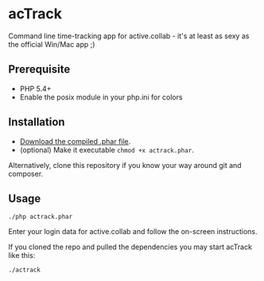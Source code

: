 # acTrack
Command line time-tracking app for active.collab - it's at least as sexy as the official Win/Mac app ;)

## Prerequisite

- PHP 5.4+
- Enable the posix module in your php.ini for colors

## Installation

 - [Download the compiled .phar file](https://github.com/saibotd/actrack/raw/master/dist/actrack.phar).
 - (optional) Make it executable `chmod +x actrack.phar`.

Alternatively, clone this repository if you know your way around git and composer.

## Usage

    ./php actrack.phar

Enter your login data for active.collab and follow the on-screen instructions.

If you cloned the repo and pulled the dependencies you may start acTrack like this:

    ./actrack

